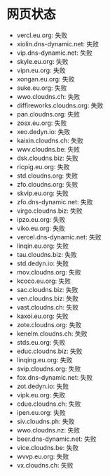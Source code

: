 # 网页状态
- vercl.eu.org: 失败
- xiolin.dns-dynamic.net: 失败
- vip.dns-dynamic.net: 失败
- skyle.eu.org: 失败
- vipn.eu.org: 失败
- xongan.eu.org: 失败
- suke.eu.org: 失败
- wwo.cloudns.ch: 失败
- diffireworks.cloudns.org: 失败
- pan.cloudns.org: 失败
- zosx.eu.org: 失败
- xeo.dedyn.io: 失败
- kaixin.cloudns.ch: 失败
- wwv.cloudns.be: 失败
- dsk.cloudns.biz: 失败
- ricpig.eu.org: 失败
- std.cloudns.org: 失败
- zfo.cloudns.org: 失败
- skvip.eu.org: 失败
- zfo.dns-dynamic.net: 失败
- virgo.cloudns.biz: 失败
- ipzo.eu.org: 失败
- viko.eu.org: 失败
- vercel.dns-dynamic.net: 失败
- linqin.eu.org: 失败
- tau.cloudns.biz: 失败
- std.dedyn.io: 失败
- mov.cloudns.org: 失败
- kcoco.eu.org: 失败
- sac.cloudns.biz: 失败
- ven.cloudns.biz: 失败
- vast.cloudns.ch: 失败
- kaxoi.eu.org: 失败
- zote.cloudns.org: 失败
- kenelm.cloudns.ch: 失败
- stds.eu.org: 失败
- educ.cloudns.biz: 失败
- linqing.eu.org: 失败
- svip.cloudns.org: 失败
- fox.dns-dynamic.net: 失败
- zot.dedyn.io: 失败
- vipk.eu.org: 失败
- cdue.cloudns.ch: 失败
- ipen.eu.org: 失败
- siv.cloudns.ph: 失败
- wwo.cloudns.nz: 失败
- beer.dns-dynamic.net: 失败
- vice.cloudns.be: 失败
- wvvp.eu.org: 失败
- vx.cloudns.ch: 失败
